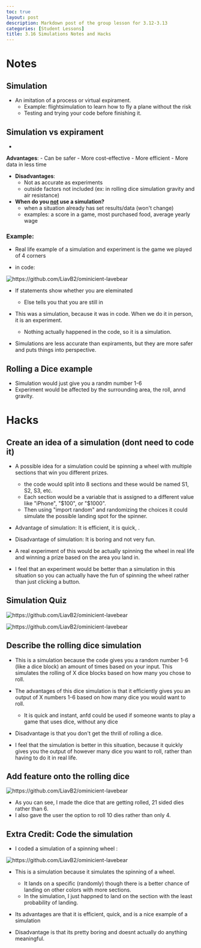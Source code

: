 ```yaml
---
toc: true
layout: post
description: Markdown post of the group lesson for 3.12-3.13
categories: [Student Lessons]
title: 3.16 Simulations Notes and Hacks
---
```


# Notes

## Simulation
- An imitation of a process or virtual expirament.
    - Example: flightsimulation to learn how to fly a plane without the risk
    - Testing and trying your code before finishing it.

## Simulation vs expirament 
- 
**Advantages**: 
    - Can be safer
    - More cost-effective
    - More efficient 
    - More data in less time
- **Disadvantages**:
    - Not as accurate as experiments
    - outside factors not included (ex: in rolling dice simulation gravity and air resistance)
- **When do you <u>not</u> use a simulation?**
    - when a situation already has set results/data (won't change) 
    - examples: a score in a game, most purchased food, average yearly wage

### Example:

- Real life example of a simulation and experiment is the game we played of 4 corners

- in code:

![]({{site.baseurl}}/images/ava2.png "https://github.com/LiavB2/ominicient-lavebear")

- If statements show whether you are eleminated 
    - Else tells you that you are still in
- This was a simulation, because it was in code. When we do it in person, it is an experiment. 
    - Nothing actually happened in the code, so it is a simulation.

- Simulations are less accurate than expiraments, but they are more safer and puts things into perspective.

## Rolling a Dice example
- Simulation would just give you a randm number 1-6
- Experiment would be affected by the surrounding area, the roll, annd gravity.

# Hacks

## Create an idea of a simulation (dont need to code it)

- A possible idea for a simulation could be spinning a wheel with multiple sections that win you different prizes.
    - the code would split into 8 sections and these would be named S1, S2, S3, etc. 
    - Each section would be a variable that is assigned to a different value like "iPhone", "$100", or "$1000".
    - Then using "import random" and randomizing the choices it could simulate the possible landing spot for the spinner.

- Advantage of simulation: It is efficient, it is quick, .
- Disadvantage of simulation: It is boring and not very fun.

- A real experiment of this would be actually spinning the wheel in real life and winning a prize based on the area you land in.

- I feel that an experiment would be better than a simulation in this situation so you can actually have the fun of spinning the wheel rather than just clicking a button.

## Simulation Quiz

![]({{site.baseurl}}/images/avaquiz1.png "https://github.com/LiavB2/ominicient-lavebear")

![]({{site.baseurl}}/images/avaquiz2.png "https://github.com/LiavB2/ominicient-lavebear")


## Describe the rolling dice simulation
- This is a simulation because the code gives you a random number 1-6 (like a dice block) an amount of times based on your input. This simulates the rolling of X dice blocks based on how many you chose to roll. 

- The advantages of this dice simulation is that it efficiently gives you an output of X numbers 1-6 based on how many dice you would want to roll. 
    - It is quick and instant, anfd could be used if someone wants to play a game that uses dice, without any dice

- Disadvantage is that you don't get the thrill of rolling a dice.

- I feel that the simulation is better in this situation, because it quickly gives you the output of however many dice you want to roll, rather than having to do it in real life.


## Add feature onto the rolling dice

![]({{site.baseurl}}/images/ava3.png "https://github.com/LiavB2/ominicient-lavebear")

- As you can see, I made the dice that are getting rolled, 21 sided dies rather than 6. 
- I also gave the user the option to roll 10 dies rather than only 4.

## Extra Credit: Code the simulation
- I coded a simulation of a spinning wheel :

![]({{site.baseurl}}/images/library6.png "https://github.com/LiavB2/ominicient-lavebear")

- This is a simulation because it simulates the spinning of a wheel.
    - It lands on a specific (randomly) though there is a better chance of landing on other colors with more sections. 
    - In the simulation, I just happned to land on the section with the least probability of landing.

- Its advantages are that it is efficient, quick, and is a nice example of a simulation
- Disadvantage is that its pretty boring and doesnt actually do anything meaningful.

